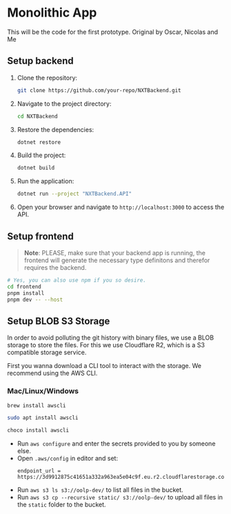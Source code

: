 # Monolithic App
This will be the code for the first prototype.
Original by Oscar, Nicolas and Me

## Setup backend

1. Clone the repository:
    ```bash
    git clone https://github.com/your-repo/NXTBackend.git
    ```

2. Navigate to the project directory:
    ```bash
    cd NXTBackend
    ```

3. Restore the dependencies:
    ```bash
    dotnet restore
    ```

4. Build the project:
    ```bash
    dotnet build
    ```

5. Run the application:
    ```bash
    dotnet run --project "NXTBackend.API"
    ```

6. Open your browser and navigate to `http://localhost:3000` to access the API.

## Setup frontend

> **Note**: PLEASE, make sure that your backend app is running, the frontend will generate the
> necessary type definitons and therefor requires the backend.

```sh
# Yes, you can also use npm if you so desire.
cd frontend
pnpm install
pnpm dev -- --host
```

## Setup BLOB S3 Storage

In order to avoid polluting the git history with binary files, we use a BLOB storage to store the files.
For this we use Cloudflare R2, which is a S3 compatible storage service.

First you wanna download a CLI tool to interact with the storage. We recommend using the AWS CLI.

### Mac/Linux/Windows
```bash
brew install awscli
```

```bash
sudo apt install awscli
```

```bash
choco install awscli
```

- Run `aws configure` and enter the secrets provided to you by someone else.
- Open `.aws/config` in editor and set:
    ```
    endpoint_url = https://3d9912875c41651a332a963ea5e04c9f.eu.r2.cloudflarestorage.com
    ```
- Run `aws s3 ls s3://oolp-dev/` to list all files in the bucket.
- Run `aws s3 cp --recursive static/ s3://oolp-dev/` to upload all files in the `static` folder to the bucket.
